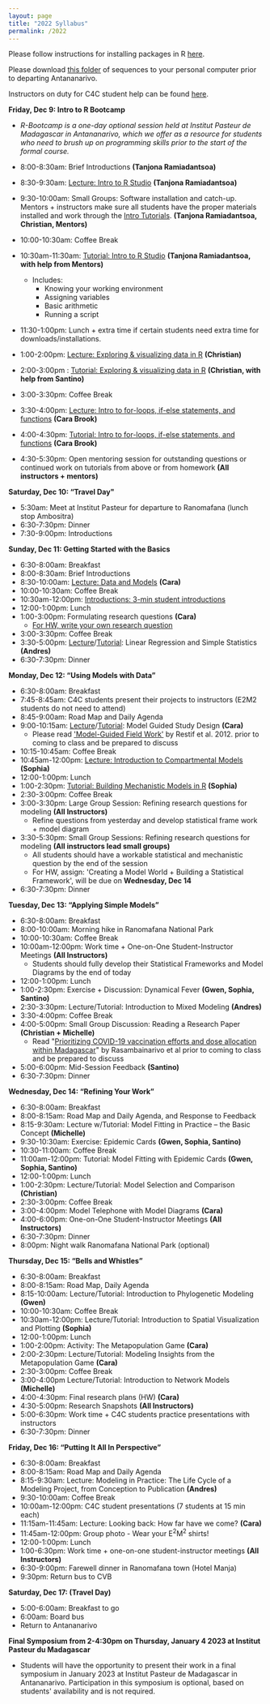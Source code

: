 ```yaml
---
layout: page
title: "2022 Syllabus"
permalink: /2022
---
```



Please follow instructions for installing packages in R [here](/assets/2018/E2M2_InstallPackages.html).

Please download [this folder](/assets/2022/IntroPhyloLemur_cytochromeB.zip) of sequences to your personal computer prior to departing Antananarivo.

Instructors on duty for C4C student help can be found [here](https://docs.google.com/spreadsheets/d/1-FUPK8Co-am2bo2l7H40UXdibxrxslHlVnQuOcJaY0A/edit#gid=0).


**Friday, Dec 9: Intro to R Bootcamp**
* *R-Bootcamp is a one-day optional session held at Institut Pasteur de Madagascar in Antananarivo, which we offer as a resource for students who need to brush up on programming skills prior to the start of the formal course.*

* 8:00-8:30am: Brief Introductions __(Tanjona Ramiadantsoa)__
* 8:30-9:30am: [Lecture: Intro to R Studio](/assets/2020/Lectures/E2M2_2020_Rbasics.pdf)
__(Tanjona Ramiadantsoa)__
* 9:30-10:00am: Small Groups: Software installation and catch-up. Mentors + instructors make sure all students have the proper materials installed and work through the [Intro Tutorials](https://coding4conservation.org/assets/tutorials/R_tutorials.zip). __(Tanjona Ramiadantsoa, Christian, Mentors)__
* 10:00-10:30am: Coffee Break
* 10:30am-11:30am: [Tutorial: Intro to R Studio](/assets/2020/Tutorials/E2M2_2020_Rbasics.R) __(Tanjona Ramiadantsoa, with help from Mentors)__
  * Includes:
      * Knowing your working environment
      * Assigning variables
      * Basic arithmetic
      * Running a script
* 11:30-1:00pm: Lunch + extra time if certain students need extra time for downloads/installations.
* 1:00-2:00pm: [Lecture: Exploring & visualizing data in R](/assets/2022/Lectures/DataCleaningVisualization2023.pdf) __(Christian)__
* 2:00-3:00pm : [Tutorial: Exploring & visualizing data in R](/assets/2022/Tutorials/DataCleaningVisualisation2023.zip) __(Christian, with help from Santino)__
* 3:00-3:30pm: Coffee Break 
* 3:30-4:00pm: [Lecture: Intro to for-loops, if-else statements, and functions](/assets/2022/Lectures/R_Bootcamp_forLoopsFunctionsIfElse.pdf) __(Cara Brook)__
* 4:00-4:30pm: [Tutorial: Intro to for-loops, if-else statements, and functions](/assets/2022/Tutorials/E2M2_Bootcamp_If_Else.zip) __(Cara Brook)__
* 4:30-5:30pm: Open mentoring session for outstanding questions or continued work on tutorials from above or from homework __(All instructors + mentors)__

**Saturday, Dec 10: “Travel Day"**

* 5:30am: Meet at Institut Pasteur for departure to Ranomafana (lunch stop Ambositra)
* 6:30-7:30pm: Dinner
* 7:30-9:00pm: Introductions


**Sunday, Dec 11: Getting Started with the Basics**

* 6:30-8:00am: Breakfast
* 8:00-8:30am: Brief Introductions 
* 8:30-10:00am: [Lecture: Data and Models](/assets/2022/Lectures/Data_and_Models.pdf) __(Cara)__
* 10:00-10:30am: Coffee Break
* 10:30am-12:00pm: [Introductions: 3-min student introductions](https://github.com/brooklabteam/E2M2/tree/main/assets/2022/Activities/PrepSlides)
* 12:00-1:00pm: Lunch
* 1:00-3:00pm:  Formulating research questions __(Cara)__
  * [For HW, write your own research question](/assets/2022/Activities/HW_Formulating_Research_Questions.pdf)
* 3:00-3:30pm: Coffee Break 
* 3:30-5:00pm: [Lecture](/assets/2022/Lectures/GLMMs_for_dynamical_systems.pdf)/[Tutorial](/assets/2022/Tutorials/LinearRegression.zip): Linear Regression and Simple Statistics __(Andres)__
* 6:30-7:30pm: Dinner

**Monday, Dec 12: “Using Models with Data”**

* 6:30-8:00am: Breakfast
* 7:45-8:45am: C4C students present their projects to instructors (E2M2 students do not need to attend)
* 8:45-9:00am: Road Map and Daily Agenda
* 9:00-10:15am: [Lecture](/assets/2022/Lectures/StudyDesign.pdf)/[Tutorial](/assets/2022/Tutorials/StudyDesign.zip): Model Guided Study Design __(Cara)__
  * Please read ['Model-Guided Field Work'](https://doi.org/10.1111/j.1461-0248.2012.01836.x) by Restif et al. 2012. prior to coming to class and be prepared to discuss
* 10:15-10:45am: Coffee Break
* 10:45am-12:00pm:  [Lecture: Introduction to Compartmental Models](assets/2022/Lectures/Intro_CompartmentalModels_2022.pdf) __(Sophia)__
* 12:00-1:00pm: Lunch
* 1:00-2:30pm: [Tutorial: Building Mechanistic Models in R](assets/2022/Tutorials/CompartmentalModels.zip)  __(Sophia)__
* 2:30-3:00pm: Coffee Break
* 3:00-3:30pm: Large Group Session: Refining research questions for modeling __(All Instructors)__
  * Refine questions from yesterday and develop statistical frame work + model diagram
* 3:30-5:30pm: Small Group Sessions: Refining research questions for modeling __(All instructors lead small groups)__
  * All students should have a workable statistical and mechanistic question by the end of the session
  * For HW, assign: 'Creating a Model World + Building a Statistical Framework',  will be due on **Wednesday, Dec 14**
* 6:30-7:30pm: Dinner

**Tuesday, Dec 13: “Applying Simple Models”**

* 6:30-8:00am: Breakfast
* 8:00-10:00am: Morning hike in Ranomafana National Park
* 10:00-10:30am: Coffee Break
* 10:00am-12:00pm: Work time + One-on-One Student-Instructor Meetings __(All Instructors)__
  * Students should fully develop their Statistical Frameworks and Model Diagrams by the end of today
* 12:00-1:00pm: Lunch
* 1:00-2:30pm: Exercise + Discussion: Dynamical Fever __(Gwen, Sophia, Santino)__
* 2:30-3:30pm: Lecture/Tutorial: Introduction to Mixed Modeling __(Andres)__
* 3:30-4:00pm: Coffee Break
* 4:00-5:00pm: Small Group Discussion: Reading a Research Paper __(Christian + Michelle)__
  * Read "[Prioritizing COVID-19 vaccination efforts and dose allocation within Madagascar](https://bmcpublichealth.biomedcentral.com/articles/10.1186/s12889-022-13150-8)"  by Rasambainarivo et al prior to coming to class and be prepared to discuss
* 5:00-6:00pm: Mid-Session Feedback __(Santino)__
* 6:30-7:30pm: Dinner

**Wednesday, Dec 14: “Refining Your Work”**

* 6:30-8:00am: Breakfast
* 8:00-8:15am: Road Map and Daily Agenda, and Response to Feedback
* 8:15-9:30am: Lecture w/Tutorial: Model Fitting in Practice – the Basic Concept __(Michelle)__
* 9:30-10:30am: Exercise: Epidemic Cards __(Gwen, Sophia, Santino)__
* 10:30-11:00am: Coffee Break
* 11:00am-12:00pm:  Tutorial: Model Fitting with Epidemic Cards __(Gwen, Sophia, Santino)__
* 12:00-1:00pm: Lunch
* 1:00-2:30pm: Lecture/Tutorial: Model Selection and Comparison __(Christian)__
* 2:30-3:00pm: Coffee Break
* 3:00-4:00pm: Model Telephone with Model Diagrams __(Cara)__
* 4:00-6:00pm: One-on-One Student-Instructor Meetings __(All Instructors)__
* 6:30-7:30pm: Dinner
* 8:00pm: Night walk Ranomafana National Park (optional) 

**Thursday, Dec 15: “Bells and Whistles”**

* 6:30-8:00am: Breakfast
* 8:00-8:15am: Road Map, Daily Agenda
* 8:15-10:00am: Lecture/Tutorial: Introduction to Phylogenetic Modeling __(Gwen)__
* 10:00-10:30am: Coffee Break
* 10:30am-12:00pm: Lecture/Tutorial: Introduction to Spatial Visualization and Plotting __(Sophia)__
* 12:00-1:00pm: Lunch
* 1:00-2:00pm: Activity: The Metapopulation Game __(Cara)__
* 2:00-2:30pm: Lecture/Tutorial: Modeling Insights from the Metapopulation Game __(Cara)__
* 2:30-3:00pm: Coffee Break
* 3:00-4:00pm Lecture/Tutorial: Introduction to Network Models __(Michelle)__
* 4:00-4:30pm: Final research plans (HW) __(Cara)__
* 4:30-5:00pm:  Research Snapshots __(All Instructors)__
* 5:00-6:30pm: Work time + C4C students practice presentations with instructors
* 6:30-7:30pm: Dinner

**Friday, Dec 16: “Putting It All In Perspective”**

* 6:30-8:00am: Breakfast
* 8:00-8:15am: Road Map and Daily Agenda 
* 8:15-9:30am: Lecture: Modeling in Practice: The Life Cycle of a Modeling Project, from Conception to Publication  __(Andres)__
* 9:30-10:00am: Coffee Break
* 10:00am-12:00pm: C4C student presentations (7 students at 15 min each)
* 11:15am-11:45am: Lecture: Looking back: How far have we come? __(Cara)__
* 11:45am-12:00pm: Group photo - Wear your E<sup>2</sup>M<sup>2</sup>  shirts! 
* 12:00-1:00pm: Lunch
* 1:00-6:30pm: Work time + one-on-one student-instructor meetings __(All Instructors)__
* 6:30-9:00pm: Farewell dinner in Ranomafana town (Hotel Manja)
* 9:30pm: Return bus to CVB

**Saturday, Dec 17: (Travel Day)**

* 5:00-6:00am: Breakfast to go
* 6:00am: Board bus
* Return to Antananarivo 

**Final Symposium from 2-4:30pm on Thursday, January 4 2023 at Institut Pasteur du Madagascar**

* Students will have the opportunity to present their work in a final symposium in January 2023 at Institut Pasteur de Madagascar in Antananarivo. Participation in this symposium is optional, based on students' availability and is not required.

